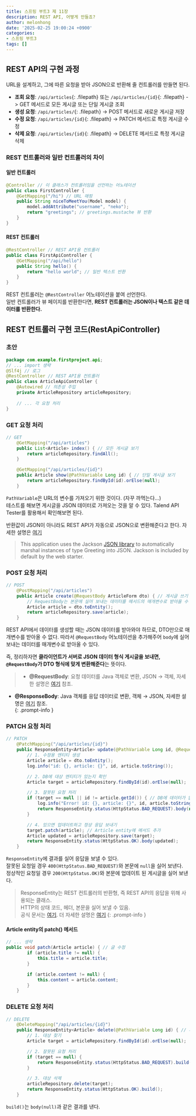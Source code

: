 ```yaml
---
title: 스프링 부트3 제 11장
description: REST API, 어떻게 만들죠?
author: melonhong
date: '2025-02-25 19:00:24 +0900'
categories:
- 스프링 부트3
tags: []
---
```

## REST API의 구현 과정
URL을 설계하고, 그에 따른 요청을 받아 JSON으로 반환해 줄 컨트롤러를 만들면 된다.

- **조회 요청**: `/api/articles`{: .filepath} 또는 `/api/articles/{id}`{: .filepath} -> GET 메서드로 모든 게시글 또는 단일 게시글 조회
- **생성 요청**: `/api/articles/`{: .filepath} -> POST 메서드로 새로운 게시글 저장
- **수정 요청**: `/api/articles/{id}`{: .filepath} -> PATCH 메서드로 특정 게시글 수정
- **삭제 요청**: `/api/articles/{id}`{: .filepath} -> DELETE 메서드로 특정 게시글 삭제

### REST 컨트롤러와 일반 컨트롤러의 차이
#### 일반 컨트롤러
```java
@Controller // 이 클래스가 컨트롤러임을 선언하는 어노테이션
public class FirstController {
    @GetMapping("/hi") // URL 매핑
    public String niceToMeetYou(Model model) {
        model.addAttribute("username", "neko");
        return "greetings"; // greetings.mustache 뷰 반환
    }
}
```

#### REST 컨트롤러
```java
@RestController // REST API용 컨트롤러
public class FirstApiController {
    @GetMapping("/api/hello")
    public String hello() {
        return "hello world"; // 일반 텍스트 반환
    }
}
```
REST 컨트롤러는 `@RestController` 어노테이션을 붙여 선언한다.  
일반 컨트롤러가 뷰 페이지를 반환한다면, **REST 컨트롤러는 JSON이나 텍스트 같은 데이터를 반환한다.**


## REST 컨트롤러 구현 코드(RestApiController)
### 초안
```java
package com.example.firstproject.api;
// ... import 생략
@Slf4j // 로그
@RestController // REST API용 컨트롤러
public class ArticleApiController {
    @Autowired // 의존성 주입
    private ArticleRepository articleRepository;
    
    // ... 각 요청 처리
}
```

### GET 요청 처리
```java
// GET
    @GetMapping("/api/articles")
    public List<Article> index() { // 모든 게시글 보기
        return articleRepository.findAll();
    }

    @GetMapping("/api/articles/{id}")
    public Article show(@PathVariable Long id) { // 단일 게시글 보기
        return articleRepository.findById(id).orElse(null);
    }
```
`PathVariable`은 URL의 변수를 가져오기 위한 것이다. (자꾸 까먹는다...)  
테스트를 해보면 게시글을 JSON 데이터로 가져오는 것을 알 수 있다. Talend API Tester를 활용해서 확인해보면 된다.  

반환값이 JSON이 아니라도 REST API가 자동으로 JSON으로 변환해준다고 한다. 자세한 설명은 [여기](https://spring.io/guides/gs/rest-service)

> This application uses the Jackson [JSON library](https://docs.spring.io/spring-framework/reference/web/webflux/controller/ann-methods/jackson.html) to automatically marshal instances of type Greeting into JSON. Jackson is included by default by the web starter.

### POST 요청 처리
```java
// POST
    @PostMapping("/api/articles")
    public Article create(@RequestBody ArticleForm dto) { // 게시글 쓰기
        // RequestBody는 본문에 실어 보내는 데이터를 메서드의 매개변수로 받아올 수 있게 하는 어노테이션
        Article article = dto.toEntity();
        return articleRepository.save(article);
    }
```
REST API에서 데이터를 생성할 때는 JSON 데이터를 받아와야 하므로, DTO만으로 매개변수를 받아올 수 없다. 따라서 `@RequestBody` 어노테이션을 추가해주어 `body`에 실어 보내는 데이터를 매개변수로 받아올 수 있다.  

즉, 정리하자면 **클라이언트가 서버로 JSON 데이터 형식 게시글을 보내면, `@RequestBody`가 DTO 형식에 맞게 변환해준다**는 뜻이다.

> - **@RequestBody**: 요청 데이터를 Java 객체로 변환, JSON → 객체, 자세한 설명은 [여기](https://docs.spring.io/spring-framework/reference/web/webflux/controller/ann-methods/requestbody.html) 참조.
- **@ResponseBody**: Java 객체를 응답 데이터로 변환, 객체 → JSON, 자세한 설명은 [여기](https://docs.spring.io/spring-framework/reference/web/webflux/controller/ann-methods/responsebody.html) 참조.  
{: .prompt-info }

### PATCH 요청 처리
```java
// PATCH
    @PatchMapping("/api/articles/{id}")
    public ResponseEntity<Article> update(@PathVariable Long id, @RequestBody ArticleForm dto) { // 일부 데이터만 수정할 경우
        // 1. 수정용 엔티티 생성
        Article article = dto.toEntity();
        log.info("id: {}, article: {}", id, article.toString());

        // 2. DB에 대상 엔티티가 있는지 확인
        Article target = articleRepository.findById(id).orElse(null);

        // 3. 잘못된 요청 처리
        if (target == null || id != article.getId()) { // DB에 데이터가 없거나 URL의 id와 게시글의 id가 맞지 않는 경우
            log.info("Error! id: {}, article: {}", id, article.toString());
            return ResponseEntity.status(HttpStatus.BAD_REQUEST).body(null); // ResponseEntity는 REST 컨트롤러의 응답을 위해 사용되는 클래스
        }

        // 4. 있으면 업데이트하고 정상 응답 보내기
        target.patch(article); // Article entity에 메서드 추가
        Article updated = articleRepository.save(target);
        return ResponseEntity.status(HttpStatus.OK).body(updated);
    }
```
`ResponseEntity`에 결과를 실어 응답을 보낼 수 있다.  
잘못된 요청일 경우 `400(HttpStatus.BAD_REQUEST)`와 본문에 `null`을 실어 보낸다.  
정상적인 요청일 경우 `200(HttpStatus.OK)`와 본문에 업데이트 된 게시글을 실어 보낸다.

> ResponseEntity는 REST 컨트롤러의 반환형, 즉 REST API의 응답을 위해 사용되는 클래스.  
HTTP의 상태 코드, 헤더, 본문을 실어 보낼 수 있음.  
공식 문서는 [여기](https://docs.spring.io/spring-framework/docs/current/javadoc-api/org/springframework/http/ResponseEntity.html). 더 자세한 설명은 [여기](https://devlog-wjdrbs96.tistory.com/182)
{: .prompt-info }

#### Article entity의 patch() 메서드
```java
// ... 생략
public void patch(Article article) { // 글 수정
        if (article.title != null) {
            this.title = article.title;
        }

        if (article.content != null) {
            this.content = article.content;
        }
    }
```

### DELETE 요청 처리
```java
// DELETE
    @DeleteMapping("/api/articles/{id}")
    public ResponseEntity<Article> delete(@PathVariable Long id) { // 게시글 삭제
        // 1. 대상 찾기
        Article target = articleRepository.findById(id).orElse(null);

        // 2. 잘못된 요청 처리
        if (target == null) {
            return ResponseEntity.status(HttpStatus.BAD_REQUEST).build(); // body(null)
        }

        // 3. 대상 삭제
        articleRepository.delete(target);
        return ResponseEntity.status(HttpStatus.OK).build();
    }
```
`build()`는 `body(null)`과 같은 결과를 낸다.